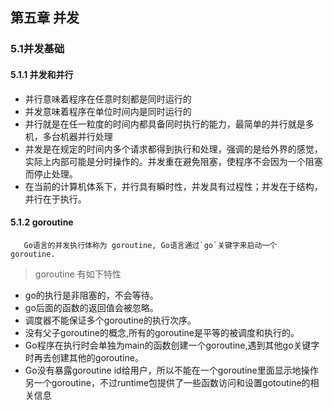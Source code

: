 ## 第五章 并发

### 5.1并发基础

#### 5.1.1 并发和并行

- 并行意味着程序在任意时刻都是同时运行的
- 并发意味着程序在单位时间内是同时运行的
- 并行就是在任一粒度的时间内都具备同时执行的能力，最简单的并行就是多机，多台机器并行处理
- 并发是在规定的时间内多个请求都得到执行和处理，强调的是给外界的感觉，实际上内部可能是分时操作的。并发重在避免阻塞，使程序不会因为一个阻塞而停止处理。
- 在当前的计算机体系下，并行具有瞬时性，并发具有过程性；并发在于结构，并行在于执行。

#### 5.1.2 goroutine

```
   Go语言的并发执行体称为 goroutine, Go语言通过`go`关键字来启动一个 goroutine.
```

> goroutine 有如下特性
- go的执行是非阻塞的，不会等待。
- go后面的函数的返回值会被忽略。
- 调度器不能保证多个goroutine的执行次序。
- 没有父子goroutine的概念,所有的goroutine是平等的被调度和执行的。
- Go程序在执行时会单独为main的函数创建一个goroutine,遇到其他go关键字时再去创建其他的goroutine。
- Go没有暴露goroutine id给用户，所以不能在一个goroutine里面显示地操作另一个goroutine，不过runtime包提供了一些函数访问和设置gotoutine的相关信息